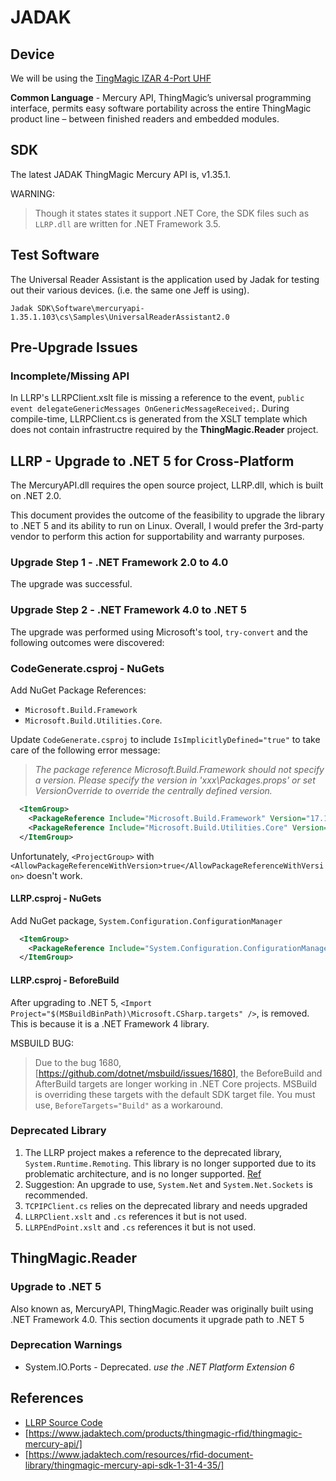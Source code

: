 # JADAK

## Device

We will be using the [TingMagic IZAR 4-Port UHF](https://www.atlasrfidstore.com/thingmagic-izar-4-port-uhf-rfid-reader-by-jadak/)

**Common Language** - Mercury API, ThingMagic’s universal programming interface, permits easy software portability across the entire ThingMagic product line – between finished readers and embedded modules.

## SDK

The latest JADAK ThingMagic Mercury API is, v1.35.1.

WARNING:
> Though it states states it support .NET Core, the SDK files such as `LLRP.dll` are written for .NET Framework 3.5.

## Test Software

The Universal Reader Assistant is the application used by Jadak for testing out their various devices. (i.e. the same one Jeff is using).

`Jadak SDK\Software\mercuryapi-1.35.1.103\cs\Samples\UniversalReaderAssistant2.0`

## Pre-Upgrade Issues

### Incomplete/Missing API

In LLRP's LLRPClient.xslt file is missing a reference to the event, `public event delegateGenericMessages OnGenericMessageReceived;`. During compile-time, LLRPClient.cs is generated from the XSLT template which does not contain infrastructre required by the **ThingMagic.Reader** project.

## LLRP - Upgrade to .NET 5 for Cross-Platform

The MercuryAPI.dll requires the open source project, LLRP.dll, which is built on .NET 2.0.

This document provides the outcome of the feasibility to upgrade the library to .NET 5 and its ability to run on Linux. Overall, I would prefer the 3rd-party vendor to perform this action for supportability and warranty purposes.

### Upgrade Step 1 - .NET Framework 2.0 to 4.0

The upgrade was successful.

### Upgrade Step 2 - .NET Framework 4.0 to .NET 5

The upgrade was performed using Microsoft's tool, `try-convert` and the following outcomes were discovered:

### CodeGenerate.csproj - NuGets

Add NuGet Package References:

* `Microsoft.Build.Framework`
* `Microsoft.Build.Utilities.Core`.

Update `CodeGenerate.csproj` to include `IsImplicitlyDefined="true"` to take care of the following error message:

> _The package reference Microsoft.Build.Framework should not specify a version. Please specify the version in 'xxx\Packages.props' or set VersionOverride to override the centrally defined version._

```xml
  <ItemGroup>
    <PackageReference Include="Microsoft.Build.Framework" Version="17.1.0" IsImplicitlyDefined="true" />
    <PackageReference Include="Microsoft.Build.Utilities.Core" Version="17.1.0" IsImplicitlyDefined="true" />
  </ItemGroup>
```

Unfortunately, `<ProjectGroup>` with `<AllowPackageReferenceWithVersion>true</AllowPackageReferenceWithVersion>` doesn't work.

#### LLRP.csproj - NuGets

Add NuGet package, `System.Configuration.ConfigurationManager`

```xml
  <ItemGroup>
    <PackageReference Include="System.Configuration.ConfigurationManager" Version="5.0.0" IsImplicitlyDefined="true" />
  </ItemGroup>
```

#### LLRP.csproj - BeforeBuild

After upgrading to .NET 5, `<Import Project="$(MSBuildBinPath)\Microsoft.CSharp.targets" />`, is removed. This is because it is a .NET Framework 4 library.

MSBUILD BUG:
> Due to the bug 1680, [https://github.com/dotnet/msbuild/issues/1680], the BeforeBuild and AfterBuild targets are longer working in .NET Core projects. MSBuild is overriding these targets with the default SDK target file. You must use, `BeforeTargets="Build"` as a workaround.

### Deprecated Library

1. The LLRP project makes a reference to the deprecated library, `System.Runtime.Remoting`. This library is no longer supported due to its problematic architecture, and is no longer supported. [Ref](https://docs.microsoft.com/en-us/answers/questions/497557/net-50-not-supporting-remotingchannelstcp.html)
2. Suggestion: An upgrade to use, `System.Net` and `System.Net.Sockets` is recommended.
3. `TCPIPClient.cs` relies on the deprecated library and needs upgraded
4. `LLRPClient.xslt` and `.cs` references it but is not used.
5. `LLRPEndPoint.xslt` and `.cs` references it but is not used.

## ThingMagic.Reader

### Upgrade to .NET 5

Also known as, MercuryAPI, ThingMagic.Reader was originally built using .NET Framework 4.0. This section documents it upgrade path to .NET 5

### Deprecation Warnings

* System.IO.Ports - Deprecated. _use the .NET Platform Extension 6_


## References

* [LLRP Source Code](https://sourceforge.net/projects/llrp-toolkit/)
* [https://www.jadaktech.com/products/thingmagic-rfid/thingmagic-mercury-api/]
* [https://www.jadaktech.com/resources/rfid-document-library/thingmagic-mercury-api-sdk-1-31-4-35/]
